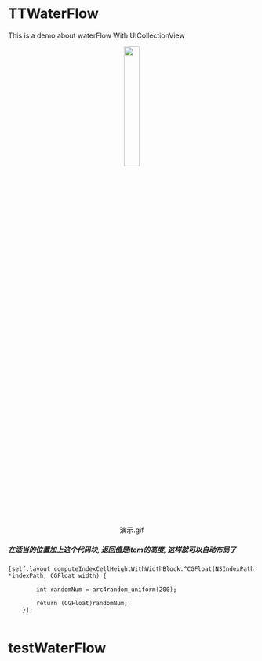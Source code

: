 # TTWaterFlow
This is a demo about waterFlow With UICollectionView


<center>
<img src="https://raw.githubusercontent.com/DreamFlyingCow/TTWaterFlow/master/演示.gif" width="25%" height="25%" />
</center>

<center>
演示.gif
</center>



##### 在适当的位置加上这个代码块, 返回值是item的高度, 这样就可以自动布局了
```
[self.layout computeIndexCellHeightWithWidthBlock:^CGFloat(NSIndexPath *indexPath, CGFloat width) {
        
        int randomNum = arc4random_uniform(200);
        
        return (CGFloat)randomNum;
    }];


```
# testWaterFlow
